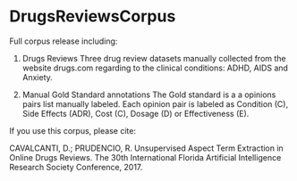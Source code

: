 # DrugsReviewsCorpus 

Full corpus release including:

1) Drugs Reviews
   Three drug review datasets manually collected from the website drugs.com 
   regarding to the clinical conditions: ADHD, AIDS and Anxiety.
   
2) Manual Gold Standard annotations
   The Gold standard is a a opinions pairs list manually labeled. Each opinion pair
   is labeled as Condition (C), Side Effects (ADR), Cost (C), Dosage (D) or Effectiveness (E).


If you use this corpus, please cite: 

CAVALCANTI, D.; PRUDENCIO, R. Unsupervised Aspect Term Extraction in Online Drugs Reviews. The 30th International Florida Artificial Intelligence Research Society Conference, 2017.
